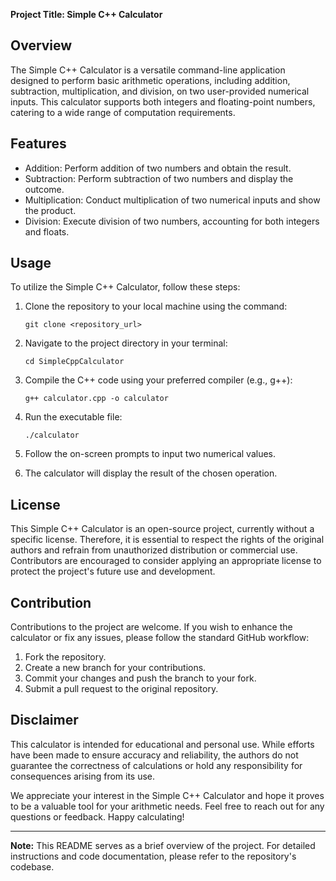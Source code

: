 **Project Title: Simple C++ Calculator**

## Overview

The Simple C++ Calculator is a versatile command-line application designed to perform basic arithmetic operations, including addition, subtraction, multiplication, and division, on two user-provided numerical inputs. This calculator supports both integers and floating-point numbers, catering to a wide range of computation requirements.

## Features

- Addition: Perform addition of two numbers and obtain the result.
- Subtraction: Perform subtraction of two numbers and display the outcome.
- Multiplication: Conduct multiplication of two numerical inputs and show the product.
- Division: Execute division of two numbers, accounting for both integers and floats.

## Usage

To utilize the Simple C++ Calculator, follow these steps:

1. Clone the repository to your local machine using the command:

   ```
   git clone <repository_url>
   ```

2. Navigate to the project directory in your terminal:

   ```
   cd SimpleCppCalculator
   ```

3. Compile the C++ code using your preferred compiler (e.g., g++):

   ```
   g++ calculator.cpp -o calculator
   ```

4. Run the executable file:

   ```
   ./calculator
   ```

5. Follow the on-screen prompts to input two numerical values.

7. The calculator will display the result of the chosen operation.

## License

This Simple C++ Calculator is an open-source project, currently without a specific license. Therefore, it is essential to respect the rights of the original authors and refrain from unauthorized distribution or commercial use. Contributors are encouraged to consider applying an appropriate license to protect the project's future use and development.

## Contribution

Contributions to the project are welcome. If you wish to enhance the calculator or fix any issues, please follow the standard GitHub workflow:

1. Fork the repository.
2. Create a new branch for your contributions.
3. Commit your changes and push the branch to your fork.
4. Submit a pull request to the original repository.

## Disclaimer

This calculator is intended for educational and personal use. While efforts have been made to ensure accuracy and reliability, the authors do not guarantee the correctness of calculations or hold any responsibility for consequences arising from its use.

We appreciate your interest in the Simple C++ Calculator and hope it proves to be a valuable tool for your arithmetic needs. Feel free to reach out for any questions or feedback. Happy calculating!

---
**Note:** This README serves as a brief overview of the project. For detailed instructions and code documentation, please refer to the repository's codebase.
